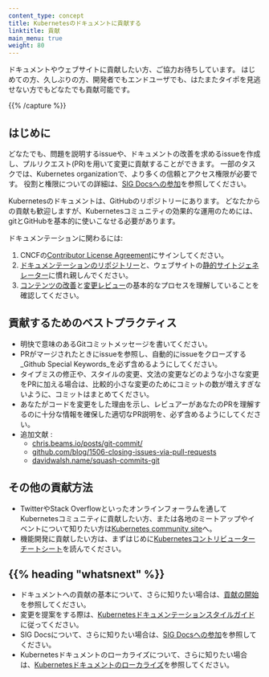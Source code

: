 ```yaml
---
content_type: concept
title: Kubernetesのドキュメントに貢献する
linktitle: 貢献
main_menu: true
weight: 80
---
```


<!-- overview -->

ドキュメントやウェブサイトに貢献したい方、ご協力お待ちしています。
はじめての方、久しぶりの方、開発者でもエンドユーザでも、はたまたタイポを見逃せない方でもどなたでも貢献可能です。

{{% /capture %}}

<!-- body -->

## はじめに

どなたでも、問題を説明するissueや、ドキュメントの改善を求めるissueを作成し、プルリクエスト(PR)を用いて変更に貢献することができます。
一部のタスクでは、Kubernetes organizationで、より多くの信頼とアクセス権限が必要です。
役割と権限についての詳細は、[SIG Docsへの参加](/docs/contribute/participating/)を参照してください。

Kubernetesのドキュメントは、GitHubのリポジトリーにあります。
どなたからの貢献も歓迎しますが、Kubernetesコミュニティの効果的な運用のためには、gitとGitHubを基本的に使いこなせる必要があります。

ドキュメンテーションに関わるには:

1. CNCFの[Contributor License Agreement](https://github.com/kubernetes/community/blob/master/CLA.md)にサインしてください。
2. [ドキュメンテーションのリポジトリー](https://github.com/kubernetes/website)と、ウェブサイトの[静的サイトジェネレーター](https://gohugo.io)に慣れ親しんでください。
3. [コンテンツの改善](https://kubernetes.io/docs/contribute/start/#improve-existing-content)と[変更レビュー](https://kubernetes.io/docs/contribute/start/#review-docs-pull-requests)の基本的なプロセスを理解していることを確認してください。

## 貢献するためのベストプラクティス

- 明快で意味のあるGitコミットメッセージを書いてください。
- PRがマージされたときにissueを参照し、自動的にissueをクローズする_Github Special Keywords_を必ず含めるようにしてください。
- タイプミスの修正や、スタイルの変更、文法の変更などのような小さな変更をPRに加える場合は、比較的小さな変更のためにコミットの数が増えすぎないように、コミットはまとめてください。
- あなたがコードを変更をした理由を示し、レビュアーがあなたのPRを理解するのに十分な情報を確保した適切なPR説明を、必ず含めるようにしてください。
- 追加文献 :
    - [chris.beams.io/posts/git-commit/](https://chris.beams.io/posts/git-commit/)
    - [github.com/blog/1506-closing-issues-via-pull-requests ](https://github.com/blog/1506-closing-issues-via-pull-requests )
    - [davidwalsh.name/squash-commits-git ](https://davidwalsh.name/squash-commits-git )

## その他の貢献方法

- TwitterやStack Overflowといったオンラインフォーラムを通してKubernetesコミュニティに貢献したい方、または各地のミートアップやイベントについて知りたい方は[Kubernetes community site](/community/)へ。
- 機能開発に貢献したい方は、まずはじめに[Kubernetesコントリビューターチートシート](https://github.com/kubernetes/community/blob/master/contributors/guide/contributor-cheatsheet/README-ja.md)を読んでください。


## {{% heading "whatsnext" %}}

- ドキュメントへの貢献の基本について、さらに知りたい場合は、[貢献の開始](/docs/contribute/start/)を参照してください。
- 変更を提案をする際は、[Kubernetesドキュメンテーションスタイルガイド](/docs/contribute/style/style-guide/)に従ってください。
- SIG Docsについて、さらに知りたい場合は、[SIG Docsへの参加](/docs/contribute/participating/)を参照してください。
- Kubernetesドキュメントのローカライズについて、さらに知りたい場合は、[Kubernetesドキュメントのローカライズ](/docs/contribute/localization/)を参照してください。

